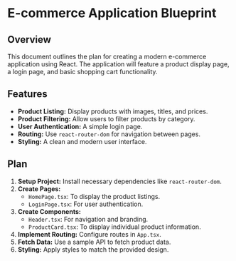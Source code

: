 
# E-commerce Application Blueprint

## Overview

This document outlines the plan for creating a modern e-commerce application using React. The application will feature a product display page, a login page, and basic shopping cart functionality.

## Features

*   **Product Listing:** Display products with images, titles, and prices.
*   **Product Filtering:** Allow users to filter products by category.
*   **User Authentication:** A simple login page.
*   **Routing:** Use `react-router-dom` for navigation between pages.
*   **Styling:** A clean and modern user interface.

## Plan

1.  **Setup Project:** Install necessary dependencies like `react-router-dom`.
2.  **Create Pages:**
    *   `HomePage.tsx`: To display the product listings.
    *   `LoginPage.tsx`: For user authentication.
3.  **Create Components:**
    *   `Header.tsx`: For navigation and branding.
    *   `ProductCard.tsx`: To display individual product information.
4.  **Implement Routing:** Configure routes in `App.tsx`.
5.  **Fetch Data:** Use a sample API to fetch product data.
6.  **Styling:** Apply styles to match the provided design.
